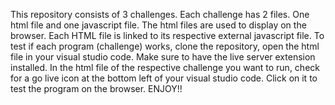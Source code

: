 This repository consists of 3 challenges.
Each challenge has 2 files.
One html file and one javascript file.
The html files are used to display on the browser.
Each HTML file is linked to its respective external javascript file.
To test if each program (challenge) works, clone the repository, open the html file in your visual studio code.
Make sure to have the live server extension installed.
In the html file of the respective challenge you want to run, check for a go live icon at the bottom left of your visual studio code.
Click on it to test the program on the browser.
ENJOY!!
